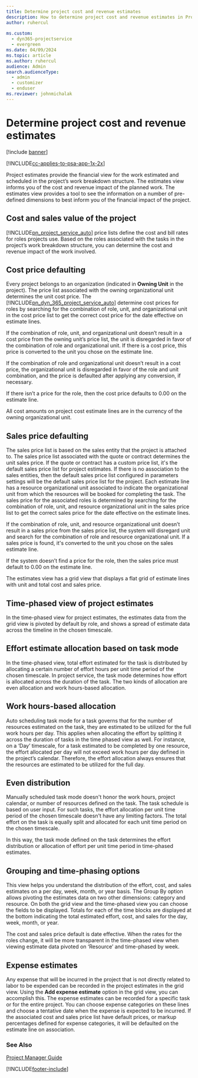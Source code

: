 ```yaml
---
title: Determine project cost and revenue estimates
description: How to determine project cost and revenue estimates in Project Service
author: ruhercul
 
ms.custom: 
  - dyn365-projectservice
  - evergreen
ms.date: 04/09/2024
ms.topic: article
ms.author: ruhercul
audience: Admin
search.audienceType: 
  - admin
  - customizer
  - enduser
ms.reviewer: johnmichalak
---
```

# Determine project cost and revenue estimates 

[!include [banner](../includes/psa-now-project-operations.md)]

[!INCLUDE[cc-applies-to-psa-app-1x-2x](../includes/cc-applies-to-psa-app-1x-2x.md)]

Project estimates provide the financial view for the work estimated and scheduled in the project’s work breakdown structure. The estimates view informs you of the cost and revenue impact of the planned work. The estimates view provides a tool to see the information on a number of pre-defined dimensions to best inform you of the financial impact of the project.  
  
## Cost and sales value of the project  
[!INCLUDE[pn_project_service_auto](../includes/pn-project-service-auto.md)] price lists define the cost and bill rates for roles projects use. Based on the roles associated with the tasks in the project’s work breakdown structure, you can determine the cost and revenue impact of the work involved.  
  
## Cost price defaulting  
Every project belongs to an organization (indicated in **Owning Unit** in the project). The price list associated with the owning organizational unit determines the unit cost price. The [!INCLUDE[pn_dyn_365_project_service_auto](../includes/pn-dyn-365-project-service-auto.md)] determine cost prices for roles by searching for the combination of role, unit, and organizational unit in the cost price list to get the correct cost price for the date effective on estimate lines.  
  
If the combination of role, unit, and organizational unit doesn’t result in a cost price from the owning unit’s price list, the unit is disregarded in favor of the combination of role and organizational unit. If there is a cost price, this price is converted to the unit you chose on the estimate line.  
  
If the combination of role and organizational unit doesn’t result in a cost price, the organizational unit is disregarded in favor of the role and unit combination, and the price is defaulted after applying any conversion, if necessary.  
  
 If there isn’t a price for the role, then the cost price defaults to 0.00 on the estimate line.  
  
 All cost amounts on project cost estimate lines are in the currency of the owning organizational unit.  
  
## Sales price defaulting  
The sales price list is based on the sales entity that the project is attached to. The sales price list associated with the quote or contract determines the unit sales price. If the quote or contract has a custom price list, it's the default sales price list for project estimates. If there is no association to the sales entities, then the default sales price list configured in parameters settings will be the default sales price list for the project. Each estimate line has a resource organizational unit associated to indicate the organizational unit from which the resources will be booked for completing the task. The sales price for the associated roles is determined by searching for the combination of role, unit, and resource organizational unit in the sales price list to get the correct sales price for the date effective on the estimate lines.  
  
If the combination of role, unit, and resource organizational unit doesn’t result in a sales price from the sales price list, the system will disregard unit and search for the combination of role and resource organizational unit. If a sales price is found, it's converted to the unit you chose on the sales estimate line.  
  
If the system doesn’t find a price for the role, then the sales price must default to 0.00 on the estimate line.  
  
The estimates view has a grid view that displays a flat grid of estimate lines with unit and total cost and sales price.  
  
## Time-phased view of project estimates  
In the time-phased view for project estimates, the estimates data from the grid view is pivoted by default by role, and shows a spread of estimate data across the timeline in the chosen timescale.  
  
## Effort estimate allocation based on task mode  
In the time-phased view, total effort estimated for the task is distributed by allocating a certain number of effort hours per unit time period of the chosen timescale. In project service, the task mode determines how effort is allocated across the duration of the task. The two kinds of allocation are even allocation and work hours-based allocation. 
  
## Work hours-based allocation  
Auto scheduling task mode for a task governs that for the number of resources estimated on the task, they are estimated to be utilized for the full work hours per day. This applies when allocating the effort by splitting it across the duration of tasks in the time phased view as well. For instance, on a ‘Day’ timescale, for a task estimated to be completed by one resource, the effort allocated per day will not exceed work hours per day defined in the project’s calendar. Therefore, the effort allocation always ensures that the resources are estimated to be utilized for the full day.  
  
## Even distribution  
Manually scheduled task mode doesn't honor the work hours, project calendar, or number of resources defined on the task. The task schedule is based on user input. For such tasks, the effort allocation per unit time period of the chosen timescale doesn't have any limiting factors. The total effort on the task is equally split and allocated for each unit time period on the chosen timescale.  
  
In this way, the task mode defined on the task determines the effort distribution or allocation of effort per unit time period in time-phased estimates.  
  
## Grouping and time-phasing options  
This view helps you understand the distribution of the effort, cost, and sales estimates on a per day, week, month, or year basis. The Group By option allows pivoting the estimates data on two other dimensions: category and resource. On both the grid view and the time-phased view you can choose the fields to be displayed. Totals for each of the time blocks are displayed at the bottom indicating the total estimated effort, cost, and sales for the day, week, month, or year.  
  
The cost and sales price default is date effective. When the rates for the roles change, it will be more transparent in the time-phased view when viewing estimate data pivoted on ‘Resource’ and time-phased by week.  
  
## Expense estimates  
Any expense that will be incurred in the project that is not directly related to labor to be expended can be recorded in the project estimates in the grid view. Using the **Add expense estimate** option in the grid view, you can accomplish this. The expense estimates can be recorded for a specific task or for the entire project. You can choose expense categories on these lines and choose a tentative date when the expense is expected to be incurred. If the associated cost and sales price list have default prices, or markup percentages defined for expense categories, it will be defaulted on the estimate line on association.  
  
### See Also  
 [Project Manager Guide](../psa/project-manager-guide.md)


[!INCLUDE[footer-include](../includes/footer-banner.md)]

